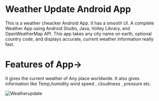 # Weather Update Android App
This is a weather cheacker Android App.
It has a smooth UI.
A complete Weather App using Android Studio, Java, Volley Library, and OpenWeatherMap API. This app takes any city name on earth, optional country code, and displays accurate, current weather information really fast. 
# Features of App->

It gives the current weather of Any place worldwide. It also gives information like Temp,humidity
wind speed , cloudiness , pressure etc.

![Weatherupdate](https://user-images.githubusercontent.com/113216632/191362929-9782674d-211f-4de7-8701-c68fd8508cd0.png)
